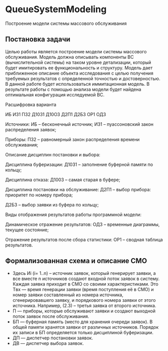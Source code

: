 # QueueSystemModeling
Построение модели системы массового обслуживания 

## Постановка задачи

Целью работы является построение модели системы массового обслуживания. Модель должна описывать компоненты ВС (вычислительной системы) на таком уровне детализации, который будет имитировать ее функциональность и структуру.
Модель дает приближенное описание объекта исследования с целью получения требуемых результатов с определенной точностью и достоверностью.
В данной работе будет использоваться иммитационная модель. В результате работы с помощью анализа модели будет найдена оптимальная конфигурация исследуемой ВС.

Расшифровка варианта

ИБ	ИЗ1	ПЗ2	Д10З1	Д10О3	Д2П1	Д2Б3	ОР1	ОД3

Источники: 
ИБ – бесконечный источник; 
И31 – пуассоновский закон распределения заявок; 
 
Приборы: 
П32 – равномерный закон распределения времени обслуживания; 
 
 Описание дисциплин постановки и выбора: 
 
  Дисциплина буферизации: 
  Д1031 – заполнение буферной памяти по кольцу; 

  Дисциплина отказа: 
  Д1003 – самая старая в буфере; 

Дисциплина постановки на обслуживание:
Д2П1 – выбор прибора: приоритет по номеру прибора;  

   Д2Б3 – выбор заявки из буфера по кольцу; 

Виды отображения результатов работы программной модели:

Динамическое отражение результатов:
 ОД3 – временные диаграммы, текущее состояние;

Отражение результатов после сбора статистики: 
ОР1 – сводная таблица результатов.

## Формализованная схема и описание СМО

 
- Здесь Иi (i= 1..n) – источник заявок, который генерирует заявки, а все вместе n источников создают входной поток заявок в систему.
Каждая заявка приходит в СМО со своими характеристиками. Это Tвх — время генерации заявки (время поступления её в СМО) и
номер заявки составленный из номера источника, сгенерировавшего заявку, и порядкового номера заявки от этого источника. Например, (2.3) – третья заявка от второго источника.
- П — приборы, которые обслуживают заявки и создают выходной поток заявок после обслуживания.
- БП — буферная память (место для хранения очереди заявок). В общей памяти хранятся заявки от различных источников. Порядок их записи в БП определяется только дисциплиной буферизации.
- ДП — диспетчер постановки заявок.
- ДВ — диспетчер выбора заявок.

